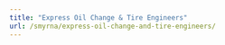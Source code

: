 ```yaml
---
title: "Express Oil Change & Tire Engineers"
url: /smyrna/express-oil-change-and-tire-engineers/
---
```

